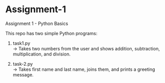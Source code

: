 # Assignment-1

Assignment 1 - Python Basics

This repo has two simple Python programs:

1. task1.py  
   → Takes two numbers from the user and shows addition, subtraction, multiplication, and division.

2. task-2.py  
   → Takes first name and last name, joins them, and prints a greeting message.

